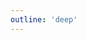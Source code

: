 ```yaml
---
outline: 'deep'
---
```

<script>
import '../../../tokens/colors.css';
import '../../../tokens/pallete.css';
</script>
<!-- @content -->
